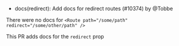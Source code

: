 - docs(redirect): Add docs for redirect routes (#10374) by @Tobbe

There were no docs for `<Route path="/some/path" redirect="/some/other/path" />`

This PR adds docs for the `redirect` prop
